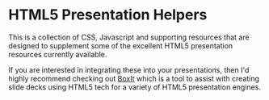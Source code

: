 # HTML5 Presentation Helpers

This is a collection of CSS, Javascript and supporting resources that are designed to supplement some of the excellent HTML5 presentation resources currently available.

If you are interested in integrating these into your presentations, then I'd highly recommend checking out [BoxIt](https://github.com/DamonOehlman/boxit) which is a tool to assist with creating slide decks using HTML5 tech for a variety of HTML5 presentation engines.
